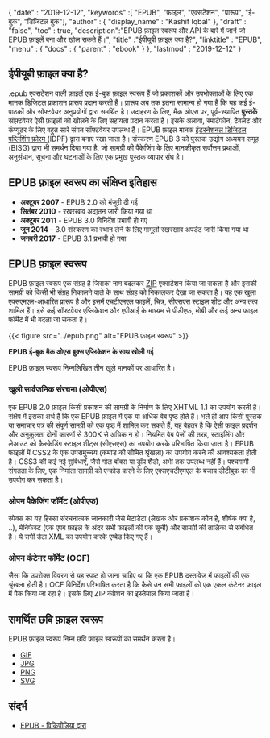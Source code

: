 {
  "date" : "2019-12-12",
  "keywords" :[ "EPUB", "फ़ाइल", "एक्सटेंशन", "प्रारूप", "ई-बुक", "डिजिटल बुक"],
  "author" : {
    "display_name" : "Kashif Iqbal"
},
  "draft" : "false",
  "toc" : true,
  "description":"EPUB फ़ाइल स्वरूप और API के बारे में जानें जो EPUB फ़ाइलें बना और खोल सकते हैं।",
  "title" :"ईपीयूबी फ़ाइल क्या है?",
  "linktitle" : "EPUB",
  "menu" : {
    "docs" : {
      "parent" : "ebook"
}
},
  "lastmod" : "2019-12-12"
}

## ईपीयूबी फ़ाइल क्या है?

.epub एक्सटेंशन वाली फ़ाइलें एक ई-बुक फ़ाइल स्वरूप हैं जो प्रकाशकों और उपभोक्ताओं के लिए एक मानक डिजिटल प्रकाशन प्रारूप प्रदान करती हैं। प्रारूप अब तक इतना सामान्य हो गया है कि यह कई ई-पाठकों और सॉफ्टवेयर अनुप्रयोगों द्वारा समर्थित है। उदाहरण के लिए, मैक ओएस पर, पूर्व-स्थापित **पुस्तकें** सॉफ़्टवेयर ऐसी फ़ाइलों को खोलने के लिए सहायता प्रदान करता है। इसके अलावा, स्मार्टफोन, टैबलेट और कंप्यूटर के लिए बहुत सारे संगत सॉफ्टवेयर उपलब्ध हैं। EPUB फ़ाइल मानक [इंटरनेशनल डिजिटल पब्लिशिंग फ़ोरम ](https://idpf.org/epub/30/spec/epub30-publications.html)(IDPF) द्वारा बनाए रखा जाता है। संस्करण EPUB 3 को पुस्तक उद्योग अध्ययन समूह (BISG) द्वारा भी समर्थन दिया गया है, जो सामग्री की पैकेजिंग के लिए मानकीकृत सर्वोत्तम प्रथाओं, अनुसंधान, सूचना और घटनाओं के लिए एक प्रमुख पुस्तक व्यापार संघ है।

## EPUB फ़ाइल स्वरूप का संक्षिप्त इतिहास

* **अक्टूबर 2007** - EPUB 2.0 को मंजूरी दी गई
* **सितंबर 2010** - रखरखाव अद्यतन जारी किया गया था
* **अक्टूबर 2011** - EPUB 3.0 विनिर्देश प्रभावी हो गए
* **जून 2014** - 3.0 संस्करण का स्थान लेने के लिए मामूली रखरखाव अपडेट जारी किया गया था
* **जनवरी 2017** - EPUB 3.1 प्रभावी हो गया

## EPUB फ़ाइल स्वरूप

EPUB फ़ाइल स्वरूप एक संग्रह है जिसका नाम बदलकर [ZIP](/hi/compression/zip/) एक्सटेंशन किया जा सकता है और इसकी सामग्री को किसी भी संग्रह निकालने वाले के साथ संग्रह को निकालकर देखा जा सकता है। यह एक खुला एक्सएमएल-आधारित प्रारूप है और इसमें एचटीएमएल फाइलें, चित्र, सीएसएस स्टाइल शीट और अन्य तत्व शामिल हैं। इसे कई सॉफ्टवेयर एप्लिकेशन और एपीआई के माध्यम से पीडीएफ, मोबी और कई अन्य फाइल फॉर्मेट में भी बदला जा सकता है।

{{< figure src="../epub.png" alt="EPUB फ़ाइल स्वरूप" >}}

**EPUB ई-बुक मैक ओएस बुक्स एप्लिकेशन के साथ खोली गई**

EPUB फ़ाइल स्वरूप निम्नलिखित तीन खुले मानकों पर आधारित है।

### खुली सार्वजनिक संरचना (ओपीएस) ###

एक EPUB 2.0 फ़ाइल किसी प्रकाशन की सामग्री के निर्माण के लिए XHTML 1.1 का उपयोग करती है। संक्षेप में इसका अर्थ है कि एक EPUB फ़ाइल में एक या अधिक वेब पृष्ठ होते हैं। भले ही आप किसी पुस्तक या समाचार पत्र की संपूर्ण सामग्री को एक पृष्ठ में शामिल कर सकते हैं, यह बेहतर है कि ऐसी फ़ाइल प्रदर्शन और अनुकूलता दोनों कारणों से 300K से अधिक न हो। नियमित वेब पेजों की तरह, स्टाइलिंग और लेआउट को कैस्केडिंग स्टाइल शीट्स (सीएसएस) का उपयोग करके परिभाषित किया जाता है। EPUB फाइलों में CSS2 के एक उपसमुच्चय (कमांड की सीमित श्रृंखला) का उपयोग करने की आवश्यकता होती है। CSS3 की कई नई सुविधाएँ, जैसे गोल बॉक्स या ड्रॉप शैडो, अभी तक उपलब्ध नहीं हैं। पश्चगामी संगतता के लिए, एक निर्माता सामग्री को एन्कोड करने के लिए एक्सएचटीएमएल के बजाय डीटीबुक का भी उपयोग कर सकता है।

### ओपन पैकेजिंग फॉर्मेट (ओपीएफ) ###

स्पेक्स का यह हिस्सा संरचनात्मक जानकारी जैसे मेटाडेटा (लेखक और प्रकाशक कौन है, शीर्षक क्या है, ..), मेनिफेस्ट (एक एपब फ़ाइल के अंदर सभी फाइलों की एक सूची) और सामग्री की तालिका से संबंधित है। ये सभी डेटा XML का उपयोग करके एम्बेड किए गए हैं।

### ओपन कंटेनर फॉर्मेट (OCF) ###

जैसा कि उपरोक्त विवरण से यह स्पष्ट हो जाना चाहिए था कि एक EPUB दस्तावेज़ में फाइलों की एक श्रृंखला होती है। OCF विनिर्देश परिभाषित करता है कि कैसे उन सभी फ़ाइलों को एक एकल कंटेनर फ़ाइल में पैक किया जा रहा है। इसके लिए ZIP कंप्रेशन का इस्तेमाल किया जाता है।

## समर्थित छवि फ़ाइल स्वरूप ##

EPUB फ़ाइल स्वरूप निम्न छवि फ़ाइल स्वरूपों का समर्थन करता है।

* [GIF](/hi/image/gif/)
* [JPG](/hi/image/jpeg/)
* [PNG](/hi/image/png/)
* [SVG](/hi/page-description-language/svg/)

## संदर्भ ##

* [EPUB - विकिपीडिया द्वारा](https://en.wikipedia.org/wiki/EPUB)

